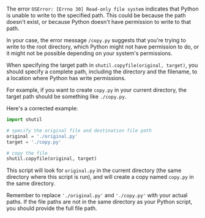 The error `OSError: [Errno 30] Read-only file system` indicates that Python is unable to write to the specified path. This could be because the path doesn't exist, or because Python doesn't have permission to write to that path.

In your case, the error message `/copy.py` suggests that you're trying to write to the root directory, which Python might not have permission to do, or it might not be possible depending on your system's permissions.

When specifying the target path in `shutil.copyfile(original, target)`, you should specify a complete path, including the directory and the filename, to a location where Python has write permissions. 

For example, if you want to create `copy.py` in your current directory, the target path should be something like `./copy.py`.

Here's a corrected example:

```python
import shutil

# specify the original file and destination file path
original = './original.py'
target = './copy.py'

# copy the file
shutil.copyfile(original, target)
```

This script will look for `original.py` in the current directory (the same directory where this script is run), and will create a copy named `copy.py` in the same directory.

Remember to replace `'./original.py'` and `'./copy.py'` with your actual paths. If the file paths are not in the same directory as your Python script, you should provide the full file path.